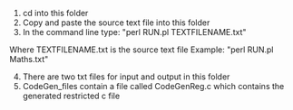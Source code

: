 1. cd into this folder
2. Copy and paste the source text file into this folder
3. In the command line type: 
	"perl RUN.pl TEXTFILENAME.txt"

Where TEXTFILENAME.txt is the source text file
Example:
	"perl RUN.pl Maths.txt"

4. There are two txt files for input and output in this folder
5. CodeGen_files contain a file called CodeGenReg.c which contains the generated restricted c file
